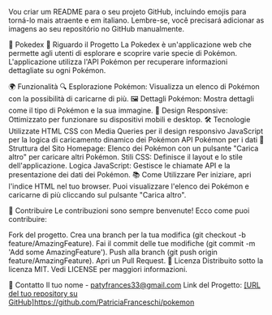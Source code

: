 
Vou criar um README para o seu projeto GitHub, incluindo emojis para torná-lo mais atraente e em italiano. Lembre-se, você precisará adicionar as imagens ao seu repositório no GitHub manualmente.

🌟 Pokedex
📖 Riguardo il Progetto
La Pokedex è un'applicazione web che permette agli utenti di esplorare e scoprire varie specie di Pokémon. L'applicazione utilizza l'API Pokémon per recuperare informazioni dettagliate su ogni Pokémon.

🌍 Funzionalità
🔍 Esplorazione Pokémon: Visualizza un elenco di Pokémon con la possibilità di caricarne di più.
🖼️ Dettagli Pokémon: Mostra dettagli come il tipo di Pokémon e la sua immagine.
📱 Design Responsive: Ottimizzato per funzionare su dispositivi mobili e desktop.
🛠 Tecnologie Utilizzate
HTML
CSS con Media Queries per il design responsivo
JavaScript per la logica di caricamento dinamico dei Pokémon
API Pokémon per i dati
🧱 Struttura del Sito
Homepage: Elenco dei Pokémon con un pulsante "Carica altro" per caricare altri Pokémon.
Stili CSS: Definisce il layout e lo stile dell'applicazione.
Logica JavaScript: Gestisce le chiamate API e la presentazione dei dati dei Pokémon.
📚 Come Utilizzare
Per iniziare, apri l'indice HTML nel tuo browser. Puoi visualizzare l'elenco dei Pokémon e caricarne di più cliccando sul pulsante "Carica altro".

🤝 Contribuire
Le contribuzioni sono sempre benvenute! Ecco come puoi contribuire:

Fork del progetto.
Crea una branch per la tua modifica (git checkout -b feature/AmazingFeature).
Fai il commit delle tue modifiche (git commit -m 'Add some AmazingFeature').
Push alla branch (git push origin feature/AmazingFeature).
Apri un Pull Request.
📜 Licenza
Distribuito sotto la licenza MIT. Vedi LICENSE per maggiori informazioni.

📩 Contatto
Il tuo nome - patyfrances33@gmail.com
Link del Progetto: [[URL del tuo repository su GitHub]](https://github.com/PatriciaFranceschi/pokemon)https://github.com/PatriciaFranceschi/pokemon

